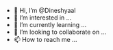 - 👋 Hi, I’m @Dineshyaal
- 👀 I’m interested in ...
- 🌱 I’m currently learning ...
- 💞️ I’m looking to collaborate on ...
- 📫 How to reach me ...

<!---
Dineshyaal/Dineshyaal is a ✨ special ✨ repository because its `README.md` (this file) appears on your GitHub profile.
You can click the Preview link to take a look at your changes.
--->
